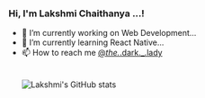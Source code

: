 ### Hi, I'm Lakshmi Chaithanya ...!
- 🔭 I’m currently working on Web Development...
- 🌱 I’m currently learning  React Native...
- 📫 How to reach me [@_the._.dark._.lady](https://www.instagram.com/_the._.dark._.lady_?igsh=MTh2Nmd2Y3NwYmVxeA==) </br></br></br>
![Lakshmi's GitHub stats](https://github-readme-stats.vercel.app/api?username=thedarklady&show_icons=true&theme=radical)
<!--
**TheDarkLady/TheDarkLady** is a ✨ _special_ ✨ repository because its `README.md` (this file) appears on your GitHub profile.

Here are some ideas to get you started:

- 🔭 I’m currently working on Web Development...
- 🌱 I’m currently learning  React Native...
- 📫 How to reach me: @_the._.dark._.lady ...
- 😄 Pronouns: ...
- ⚡ Fun fact: ...
-->
